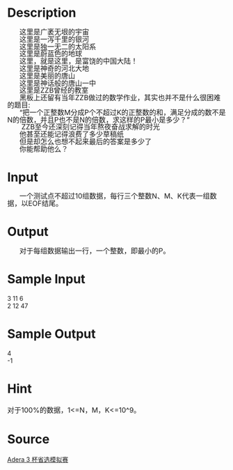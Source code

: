 
# Description

<div class="content"><div style="text-indent: 21pt; line-height: 120%"><span style="font-size: medium">这里是广袤无垠的宇宙</span></div>
<div style="text-indent: 21pt; line-height: 120%"><span style="font-size: medium">这里是一泻千里的银河</span></div>
<div style="text-indent: 21pt; line-height: 120%"><span style="font-size: medium">这里是独一无二的太阳系</span></div>
<div style="text-indent: 21pt; line-height: 120%"><span style="font-size: medium">这里是蔚蓝色的地球</span></div>
<div style="text-indent: 21pt; line-height: 120%"><span style="font-size: medium">这里，就是这里，是富饶的中国大陆！</span></div>
<div style="text-indent: 21pt; line-height: 120%"><span style="font-size: medium">这里是神奇的河北大地</span></div>
<div style="text-indent: 21pt; line-height: 120%"><span style="font-size: medium">这里是美丽的唐山</span></div>
<div style="text-indent: 21pt; line-height: 120%"><span style="font-size: medium">这里是神话般的唐山一中</span></div>
<div style="text-indent: 21pt; line-height: 120%"><span style="font-size: medium">这里是ZZB曾经的教室</span></div>
<div style="text-indent: 21pt; line-height: 120%"><span style="font-size: medium">黑板上还留有当年ZZB做过的数学作业，其实也并不是什么很困难的题目: </span></div>
<div style="text-indent: 21pt; line-height: 120%"><span style="font-size: medium">“把一个正整数M分成P个不超过K的正整数的和，满足分成的数不是N的倍数，并且P也不是N的倍数，求这样的P最小是多少？”</span></div>
<div style="text-indent: 21pt; line-height: 120%"><span style="font-size: medium"> ZZB至今还深刻记得当年熬夜奋战求解的时光</span></div>
<div style="text-indent: 21pt; line-height: 120%"><span style="font-size: medium">他甚至还能记得浪费了多少草稿纸</span></div>
<div style="text-indent: 21pt; line-height: 120%"><span style="font-size: medium">但是却怎么也想不起来最后的答案是多少了</span></div>
<div style="text-indent: 21pt; line-height: 120%"><span style="font-size: medium">你能帮助他么？</span></div></div>

# Input

<div class="content"><div style="text-indent: 21pt; line-height: 120%"><span style="font-size: medium">一个测试点不超过10组数据，每行三个整数N、M、K代表一组数据，以EOF结尾。</span></div></div>

# Output

<div class="content"><div style="text-indent: 21pt; line-height: 120%"><span style="font-size: medium">对于每组数据输出一行，一个整数，即最小的P。</span></div></div>

# Sample Input

<div class="content"><span class="sampledata">3 11 6 <br/>
2 12 47<br/>
</span></div>

# Sample Output

<div class="content"><span class="sampledata">4<br/>
-1</span></div>

# Hint

<div class="content"><p></p><p><span style="font-size: medium">对于100%的数据，1&lt;=N，M，K&lt;=10^9。</span></p><p></p></div>

# Source

<div class="content"><p><a href="problemset.php?search=Adera 3 杯省选模拟赛">Adera 3 杯省选模拟赛</a></p></div>

